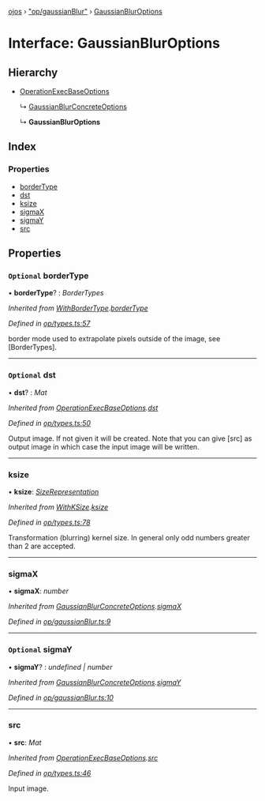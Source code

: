 [ojos](../README.md) › ["op/gaussianBlur"](../modules/_op_gaussianblur_.md) › [GaussianBlurOptions](_op_gaussianblur_.gaussianbluroptions.md)

# Interface: GaussianBlurOptions

## Hierarchy

* [OperationExecBaseOptions](_op_types_.operationexecbaseoptions.md)

  ↳ [GaussianBlurConcreteOptions](_op_gaussianblur_.gaussianblurconcreteoptions.md)

  ↳ **GaussianBlurOptions**

## Index

### Properties

* [borderType](_op_gaussianblur_.gaussianbluroptions.md#optional-bordertype)
* [dst](_op_gaussianblur_.gaussianbluroptions.md#optional-dst)
* [ksize](_op_gaussianblur_.gaussianbluroptions.md#ksize)
* [sigmaX](_op_gaussianblur_.gaussianbluroptions.md#sigmax)
* [sigmaY](_op_gaussianblur_.gaussianbluroptions.md#optional-sigmay)
* [src](_op_gaussianblur_.gaussianbluroptions.md#src)

## Properties

### `Optional` borderType

• **borderType**? : *BorderTypes*

*Inherited from [WithBorderType](_op_types_.withbordertype.md).[borderType](_op_types_.withbordertype.md#optional-bordertype)*

*Defined in [op/types.ts:57](https://github.com/cancerberoSgx/mirada/blob/3544b58/ojos/src/op/types.ts#L57)*

border mode used to extrapolate pixels outside of the image, see [BorderTypes].

___

### `Optional` dst

• **dst**? : *Mat*

*Inherited from [OperationExecBaseOptions](_op_types_.operationexecbaseoptions.md).[dst](_op_types_.operationexecbaseoptions.md#optional-dst)*

*Defined in [op/types.ts:50](https://github.com/cancerberoSgx/mirada/blob/3544b58/ojos/src/op/types.ts#L50)*

Output image. If not given it will be created. Note that you can give [src] as output image in which case the input image will be written.

___

###  ksize

• **ksize**: *[SizeRepresentation](../modules/_util_util_.md#sizerepresentation)*

*Inherited from [WithKSize](_op_types_.withksize.md).[ksize](_op_types_.withksize.md#ksize)*

*Defined in [op/types.ts:78](https://github.com/cancerberoSgx/mirada/blob/3544b58/ojos/src/op/types.ts#L78)*

Transformation (blurring) kernel size. In general only odd numbers greater than 2 are accepted.

___

###  sigmaX

• **sigmaX**: *number*

*Inherited from [GaussianBlurConcreteOptions](_op_gaussianblur_.gaussianblurconcreteoptions.md).[sigmaX](_op_gaussianblur_.gaussianblurconcreteoptions.md#sigmax)*

*Defined in [op/gaussianBlur.ts:9](https://github.com/cancerberoSgx/mirada/blob/3544b58/ojos/src/op/gaussianBlur.ts#L9)*

___

### `Optional` sigmaY

• **sigmaY**? : *undefined | number*

*Inherited from [GaussianBlurConcreteOptions](_op_gaussianblur_.gaussianblurconcreteoptions.md).[sigmaY](_op_gaussianblur_.gaussianblurconcreteoptions.md#optional-sigmay)*

*Defined in [op/gaussianBlur.ts:10](https://github.com/cancerberoSgx/mirada/blob/3544b58/ojos/src/op/gaussianBlur.ts#L10)*

___

###  src

• **src**: *Mat*

*Inherited from [OperationExecBaseOptions](_op_types_.operationexecbaseoptions.md).[src](_op_types_.operationexecbaseoptions.md#src)*

*Defined in [op/types.ts:46](https://github.com/cancerberoSgx/mirada/blob/3544b58/ojos/src/op/types.ts#L46)*

Input image.
